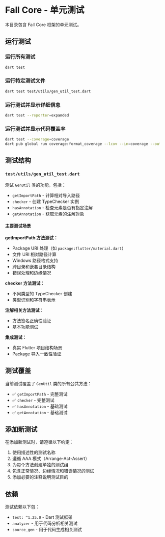 # Fall Core - 单元测试

本目录包含 Fall Core 框架的单元测试。

## 运行测试

### 运行所有测试
```bash
dart test
```

### 运行特定测试文件
```bash
dart test test/utils/gen_util_test.dart
```

### 运行测试并显示详细信息
```bash
dart test --reporter=expanded
```

### 运行测试并显示代码覆盖率
```bash
dart test --coverage=coverage
dart pub global run coverage:format_coverage --lcov --in=coverage --out=coverage/lcov.info --packages=.packages --report-on=lib
```

## 测试结构

### `test/utils/gen_util_test.dart`
测试 `GenUtil` 类的功能，包括：
- `getImportPath` - 计算相对导入路径
- `checker` - 创建 TypeChecker 实例
- `hasAnnotation` - 检查元素是否有指定注解
- `getAnnotation` - 获取元素的注解对象

#### 主要测试场景

**getImportPath 方法测试：**
- Package URI 处理（如 `package:flutter/material.dart`）
- 文件 URI 相对路径计算
- Windows 路径格式支持
- 跨目录和嵌套目录结构
- 错误处理和边缘情况

**checker 方法测试：**
- 不同类型的 TypeChecker 创建
- 类型识别和字符串表示

**注解相关方法测试：**
- 方法签名正确性验证
- 基本功能测试

**集成测试：**
- 真实 Flutter 项目结构场景
- Package 导入一致性验证

## 测试覆盖

当前测试覆盖了 `GenUtil` 类的所有公共方法：
- ✅ `getImportPath` - 完整测试
- ✅ `checker` - 完整测试  
- ✅ `hasAnnotation` - 基础测试
- ✅ `getAnnotation` - 基础测试

## 添加新测试

在添加新测试时，请遵循以下约定：
1. 使用描述性的测试名称
2. 遵循 AAA 模式（Arrange-Act-Assert）
3. 为每个方法创建单独的测试组
4. 包含正常情况、边缘情况和错误情况的测试
5. 添加必要的注释说明测试目的

## 依赖

测试依赖以下包：
- `test: ^1.25.0` - Dart 测试框架
- `analyzer` - 用于代码分析相关测试
- `source_gen` - 用于代码生成相关测试